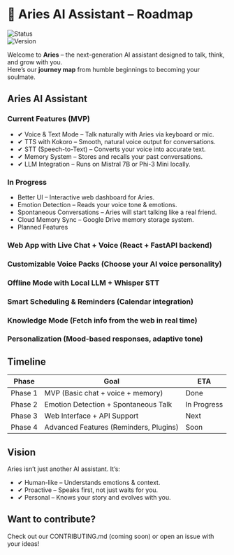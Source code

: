 # 🌌 Aries AI Assistant – Roadmap  

![Status](https://img.shields.io/badge/Status-In%20Development-blue?style=for-the-badge)  
![Version](https://img.shields.io/badge/Version-3.0-green?style=for-the-badge)   

Welcome to **Aries** – the next-generation AI assistant designed to talk, think, and grow with you.  
Here’s our **journey map** from humble beginnings to becoming your soulmate.

## Aries AI Assistant

### Current Features (MVP)
- ✔ Voice & Text Mode – Talk naturally with Aries via keyboard or mic.
- ✔ TTS with Kokoro – Smooth, natural voice output for conversations.
- ✔ STT (Speech-to-Text) – Converts your voice into accurate text.
- ✔ Memory System – Stores and recalls your past conversations.
- ✔ LLM Integration – Runs on Mistral 7B or Phi-3 Mini locally.

### In Progress
- Better UI – Interactive web dashboard for Aries.
- Emotion Detection – Reads your voice tone & emotions.
- Spontaneous Conversations – Aries will start talking like a real friend.
- Cloud Memory Sync – Google Drive memory storage system.
- Planned Features

### Web App with Live Chat + Voice (React + FastAPI backend)
### Customizable Voice Packs (Choose your AI voice personality)
### Offline Mode with Local LLM + Whisper STT
### Smart Scheduling & Reminders (Calendar integration)
### Knowledge Mode (Fetch info from the web in real time)
### Personalization (Mood-based responses, adaptive tone)

## Timeline
| Phase    | Goal                                   | ETA         |
|----------|----------------------------------------|-------------|
| Phase 1  | MVP (Basic chat + voice + memory)      |  Done      |
| Phase 2  | Emotion Detection + Spontaneous Talk   |  In Progress |
| Phase 3  | Web Interface + API Support            | Next        |
| Phase 4  | Advanced Features (Reminders, Plugins) | Soon        |

## Vision

Aries isn’t just another AI assistant. It’s:

- ✔ Human-like – Understands emotions & context.
- ✔ Proactive – Speaks first, not just waits for you.
- ✔ Personal – Knows your story and evolves with you.

## Want to contribute?
Check out our CONTRIBUTING.md (coming soon) or open an issue with your ideas!
